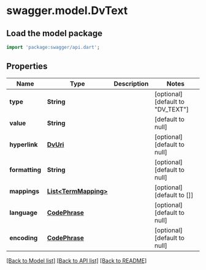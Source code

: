 # swagger.model.DvText

## Load the model package
```dart
import 'package:swagger/api.dart';
```

## Properties
Name | Type | Description | Notes
------------ | ------------- | ------------- | -------------
**type** | **String** |  | [optional] [default to &quot;DV_TEXT&quot;]
**value** | **String** |  | [default to null]
**hyperlink** | [**DvUri**](DvUri.md) |  | [optional] [default to null]
**formatting** | **String** |  | [optional] [default to null]
**mappings** | [**List&lt;TermMapping&gt;**](TermMapping.md) |  | [optional] [default to []]
**language** | [**CodePhrase**](CodePhrase.md) |  | [optional] [default to null]
**encoding** | [**CodePhrase**](CodePhrase.md) |  | [optional] [default to null]

[[Back to Model list]](../README.md#documentation-for-models) [[Back to API list]](../README.md#documentation-for-api-endpoints) [[Back to README]](../README.md)

